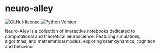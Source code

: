# neuro-alley

[![GitHub license](https://img.shields.io/badge/license-GPLv3-blue.svg)](LICENSE)
[![Python Version](https://img.shields.io/badge/python-3.x-blue.svg)](https://www.python.org/)


Neuro-Alley is a collection of interactive notebooks dedicated to computational and theoretical neuroscience. Featuring simulations, algorithms, and mathematical models, exploring brain dynamics, cognition and behaviour


